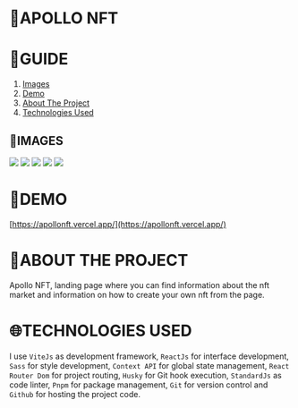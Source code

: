 # **📂APOLLO NFT**

# **📑GUIDE**

<ol>
     <li><a href="#images">Images</a></li>
     <li><a href="#demo">Demo</a></li>
     <li><a href="#about-the-project">About The Project</a></li>
     <li><a href="#technologies-used">Technologies Used</a></li>
</ol>

## **📸IMAGES**

![](https://res.cloudinary.com/dos3i5jqy/image/upload/v1673908260/apollonft/readme/apollonft1_jf9uic.jpg)
![](https://res.cloudinary.com/dos3i5jqy/image/upload/v1673908260/apollonft/readme/apollonft2_vn3soz.jpg)
![](https://res.cloudinary.com/dos3i5jqy/image/upload/v1673908260/apollonft/readme/apollonft3_z5meal.jpg)
![](https://res.cloudinary.com/dos3i5jqy/image/upload/v1673908260/apollonft/readme/apollonft4_suy8he.jpg)
![](https://res.cloudinary.com/dos3i5jqy/image/upload/v1673908260/apollonft/readme/apollonft5_owwi9k.jpg)

# **🚀DEMO**

[https://apollonft.vercel.app/](https://apollonft.vercel.app/)

# **💬ABOUT THE PROJECT**

Apollo NFT, landing page where you can find information about the nft market and information on how to create your own nft from the page.

# **🌐TECHNOLOGIES USED**

I use `ViteJs` as development framework, `ReactJs` for interface development, `Sass` for style development, `Context API` for global state management, `React Router Dom` for project routing, `Husky` for Git hook execution, `StandardJs` as code linter, `Pnpm` for package management, `Git` for version control and `Github` for hosting the project code.
